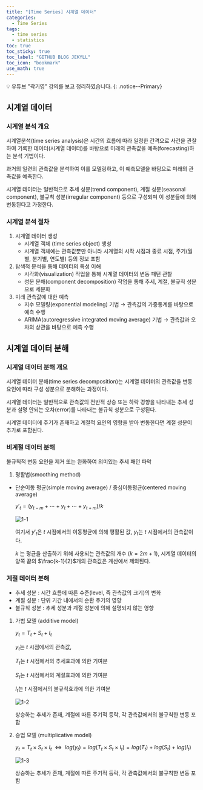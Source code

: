 ```yaml
---
title: "[Time Series] 시계열 데이터"
categories:
  - Time Series
tags:
  - time series
  - statistics
toc: true
toc_sticky: true
toc_label: "GITHUB BLOG JEKYLL"
toc_icon: "bookmark"
use_math: true
---
```



💡 유튜브 "곽기영" 강의를 보고 정리하였습니다.
{: .notice--Primary}

## 시계열 데이터

### 시계열 분석 개요

시계열분석(time series analysis)은 시간의 흐름에 따라 일정한 간격으로 사건을 관찰하여 기록한 데이터(시계열 데이터)를 바탕으로 미래의 관측값을 예측(forecasting)하는 분석 기법이다. 

과거의 일련의 관측값을 분석하여 이를 모델링하고, 이 예측모델을 바탕으로 미래의 관측값을 예측한다.

시계열 데이터는 일반적으로 추세 성분(trend component), 계절 성분(seasonal component), 불규칙 성분(irregular component) 등으로 구성되며 이 성분들에 의해 변동된다고 가정한다. 

### 시계열 분석 절차

1. 시계열 데이터 생성
    - 시계열 객체 (time series object) 생성
    - 시계열 객체에는 관측값뿐만 아니라 시계열의 시작 시점과 종료 시점, 주기(월별, 분기별, 연도별) 등의 정보 포함
2. 탐색적 분석을 통해 데이터의 특성 이해
    - 시각화(visualization) 작업을 통해 시계열 데이터의 변동 패턴 관찰
    - 성분 분해(component decomposition) 작업을 통해 추세, 계절, 불규칙 성분으로 세분화
3. 미래 관측값에 대한 예측
    - 지수 모델링(exponential modeling) 기법 → 관측값의 가중통계를 바탕으로 예측 수행
    - ARIMA(autoregressive integrated moving average) 기법 → 관측값과 오차의 상관을 바탕으로 예측 수행
    

## 시계열 데이터 분해

### 시계열 데이터 분해 개요

시계열 데이터 분해(time series decomposition)는 시계열 데이터의 관측값을 변동 요인에 따라 구성 성분으로 분해하는 과정이다. 

시계열 데이터는 일반적으로 관측값의 전반적 상승 또는 하락 경향을 나타내는 추세 성분과 설명 안되는 오차(error)를 나타내는 불규칙 성분으로 구성된다. 

시계열 데이터에 주기가 존재하고 계절적 요인의 영향을 받아 변동한다면 계절 성분이 추가로 포함된다. 

### 비계절 데이터 분해

불규칙적 변동 요인을 제거 또는 완화하여 의미있는 추세 패턴 파악

1. 평활법(smoothing method) 
  * 단순이동 평균(simple moving average) / 중심이동평균(centered moving average)

    $y'_t=(y_{t-m}+\cdots+y_t+\cdots+y_{t+m})/k$
    
    ![1-1](https://user-images.githubusercontent.com/86525868/138905555-26086199-6970-4f6b-a139-51940c6f92bf.png)
    
    여기서 $y'_t$은 $t$ 시점에서의 이동평균에 의해 평활된 값, $y_t$는 $t$ 시점에서의 관측값이다. 
    
    $k$ 는 평균을 산출하기 위해 사용되는 관측값의 개수 ($k=2m+1$), 시계열 데이터의 양쪽 끝의 $\frac{k-1}{2}$개의 관측값은 계산에서 제외된다.
    
### 계절 데이터 분해

- 추세 성분 : 시간 흐름에 따른 수준(level, 즉 관측값의 크기)의 변화
- 계절 성분 : 단위 기간 내에서의 순환 주기의 영향
- 불규칙 성분 : 추세 성분과 계절 성분에 의해 설명되지 않는 영향

1. 가법 모델 (additive model)
    
    $y_t=T_t+S_t+I_t$
    
      $y_t$는 $t$ 시점에서의 관측값, 
    
      $T_t$는 $t$ 시점에서의 추세효과에 의한 기여분
    
      $S_t$는 $t$ 시점에서의 계절효과에 의한 기여분
    
      $I_t$는 $t$ 시점에서의 불규칙효과에 의한 기여분 
    
    ![1-2](https://user-images.githubusercontent.com/86525868/138907006-0b948d74-aedd-4e11-ab1c-0da7ba09b4a9.JPG)
    
    상승하는 추세가 존재, 계절에 따른 주기적 등락, 각 관측값에서의 불규칙한 변동 포함
    
2. 승법 모델 (multiplicative model)
    
    $y_t=T_t\times S_t \times I_t ~~ \Leftrightarrow ~~ log(y_t)=log(T_t\times S_t \times I_t )=log(T_t)+log(S_t)+log(I_t)$

    ![1-3](https://user-images.githubusercontent.com/86525868/138907102-7bf2012d-a66b-4ece-9d78-7f772ae13418.JPG)
    
    상승하는 추세가 존재, 계절에 따른 주기적 등락, 각 관측값에서의 불규칙한 변동 포함
    
